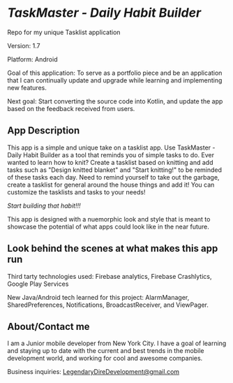 # *TaskMaster - Daily Habit Builder*

Repo for my unique Tasklist application

Version: 1.7

Platform: Android

Goal of this application: To serve as a portfolio piece and be an application that I can continually update and upgrade while learning and implementing new features.

Next goal: Start converting the source code into Kotlin, and update the app based on the feedback received from users.

## App Description

This app is a simple and unique take on a tasklist app. Use TaskMaster - Daily Habit Builder as a tool that reminds you of simple tasks to do. Ever wanted to learn how to knit? Create a tasklist based on knitting and add tasks such as "Design knitted blanket" and "Start knitting!" to be reminded of these tasks each day. Need to remind yourself to take out the garbage, create a tasklist for general around the house things and add it! You can customize the tasklists and tasks to your needs! 

*Start building that habit!!!*

This app is designed with a nuemorphic look and style that is meant to showcase the potential of what apps could look like in the near future. 

## Look behind the scenes at what makes this app run

Third tarty technologies used: Firebase analytics, Firebase Crashlytics, Google Play Services

New Java/Android tech learned for this project: AlarmManager, SharedPreferences, Notifications, BroadcastReceiver, and ViewPager.

## About/Contact me

I am a Junior mobile developer from New York City. I have a goal of learning and staying up to date with the current and best trends in the mobile development world, and working for cool and awesome companies.

Business inquiries: LegendaryDireDevelopment@gmail.com

